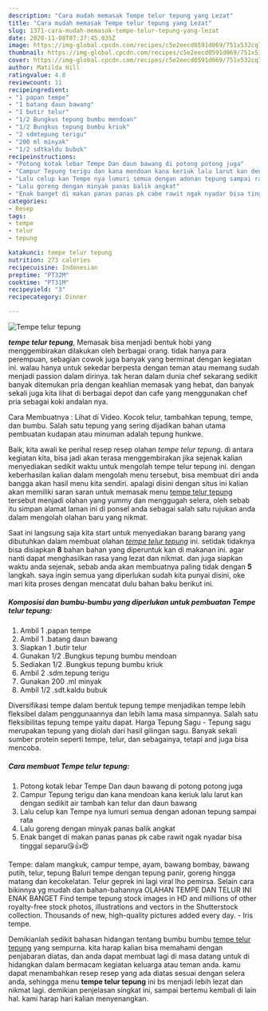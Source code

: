 ```yaml
---
description: "Cara mudah memasak Tempe telur tepung yang Lezat"
title: "Cara mudah memasak Tempe telur tepung yang Lezat"
slug: 1371-cara-mudah-memasak-tempe-telur-tepung-yang-lezat
date: 2020-11-08T07:37:45.035Z
image: https://img-global.cpcdn.com/recipes/c5e2eecd0591d069/751x532cq70/tempe-telur-tepung-foto-resep-utama.jpg
thumbnail: https://img-global.cpcdn.com/recipes/c5e2eecd0591d069/751x532cq70/tempe-telur-tepung-foto-resep-utama.jpg
cover: https://img-global.cpcdn.com/recipes/c5e2eecd0591d069/751x532cq70/tempe-telur-tepung-foto-resep-utama.jpg
author: Matilda Hill
ratingvalue: 4.8
reviewcount: 11
recipeingredient:
- "1 papan tempe"
- "1 batang daun bawang"
- "1 butir telur"
- "1/2 Bungkus tepung bumbu mendoan"
- "1/2 Bungkus tepung bumbu kriuk"
- "2 sdmtepung terigu"
- "200 ml minyak"
- "1/2 sdtkaldu bubuk"
recipeinstructions:
- "Potong kotak lebar Tempe Dan daun bawang di potong potong juga"
- "Campur Tepung terigu dan kana mendoan kana keriuk lalu larut kan dengan sedikit air tambah kan telur dan daun bawang"
- "Lalu celup kan Tempe nya lumuri semua dengan adonan tepung sampai rata"
- "Lalu goreng dengan minyak panas balik angkat"
- "Enak banget di makan panas panas pk cabe rawit ngak nyadar bisa tinggal separu😘👍😍"
categories:
- Resep
tags:
- tempe
- telur
- tepung

katakunci: tempe telur tepung 
nutrition: 273 calories
recipecuisine: Indonesian
preptime: "PT32M"
cooktime: "PT31M"
recipeyield: "3"
recipecategory: Dinner

---
```



![Tempe telur tepung](https://img-global.cpcdn.com/recipes/c5e2eecd0591d069/751x532cq70/tempe-telur-tepung-foto-resep-utama.jpg)

<b><i>tempe telur tepung</i></b>, Memasak bisa menjadi bentuk hobi yang menggembirakan dilakukan oleh berbagai orang. tidak hanya para perempuan, sebagian cowok juga banyak yang berminat dengan kegiatan ini. walau hanya untuk sekedar berpesta dengan teman atau memang sudah menjadi passion dalam dirinya. tak heran dalam dunia chef sekarang sedikit banyak ditemukan pria dengan keahlian memasak yang hebat, dan banyak sekali juga kita lihat di berbagai depot dan cafe yang menggunakan chef pria sebagai koki andalan nya.

Cara Membuatnya : Lihat di Video. Kocok telur, tambahkan tepung, tempe, dan bumbu. Salah satu tepung yang sering dijadikan bahan utama pembuatan kudapan atau minuman adalah tepung hunkwe.

Baik, kita awali ke perihal resep resep olahan <i>tempe telur tepung</i>. di antara kegiatan kita, bisa jadi akan terasa menggembirakan jika sejenak kalian menyediakan sedikit waktu untuk mengolah tempe telur tepung ini. dengan keberhasilan kalian dalam mengolah menu tersebut, bisa membuat diri anda bangga akan hasil menu kita sendiri. apalagi disini dengan situs ini kalian akan memiliki saran saran untuk memasak menu <u>tempe telur tepung</u> tersebut menjadi olahan yang yummy dan menggugah selera, oleh sebab itu simpan alamat laman ini di ponsel anda sebagai salah satu rujukan anda dalam mengolah olahan baru yang nikmat.


Saat ini langsung saja kita start untuk menyediakan barang barang yang dibutuhkan dalam membuat olahan <u><i>tempe telur tepung</i></u> ini. setidak tidaknya bisa disiapkan <b>8</b> bahan bahan yang diperuntuk kan di makanan ini. agar nanti dapat menghasilkan rasa yang lezat dan nikmat. dan juga siapkan waktu anda sejenak, sebab anda akan membuatnya paling tidak dengan <b>5</b> langkah. saya ingin semua yang diperlukan sudah kita punyai disini, oke mari kita proses dengan mencatat dulu bahan baku berikut ini.

<!--inarticleads1-->

##### Komposisi dan bumbu-bumbu yang diperlukan untuk pembuatan Tempe telur tepung:

1. Ambil 1 .papan tempe
1. Ambil 1 .batang daun bawang
1. Siapkan 1 .butir telur
1. Gunakan 1/2 .Bungkus tepung bumbu mendoan
1. Sediakan 1/2 .Bungkus tepung bumbu kriuk
1. Ambil 2 .sdm.tepung terigu
1. Gunakan 200 .ml minyak
1. Ambil 1/2 .sdt.kaldu bubuk


Diversifikasi tempe dalam bentuk tepung tempe menjadikan tempe lebih fleksibel dalam penggunaannya dan lebih lama masa simpannya. Salah satu fleksibilitas tepung tempe yaitu dapat. Harga Tepung Sagu - Tepung sagu merupakan tepung yang diolah dari hasil gilingan sagu. Banyak sekali sumber protein seperti tempe, telur, dan sebagainya, tetapi and juga bisa mencoba. 

<!--inarticleads2-->

##### Cara membuat Tempe telur tepung:

1. Potong kotak lebar Tempe Dan daun bawang di potong potong juga
1. Campur Tepung terigu dan kana mendoan kana keriuk lalu larut kan dengan sedikit air tambah kan telur dan daun bawang
1. Lalu celup kan Tempe nya lumuri semua dengan adonan tepung sampai rata
1. Lalu goreng dengan minyak panas balik angkat
1. Enak banget di makan panas panas pk cabe rawit ngak nyadar bisa tinggal separu😘👍😍


Tempe: dalam mangkuk, campur tempe, ayam, bawang bombay, bawang putih, telur, tepung Baluri tempe dengan tepung panir, goreng hingga matang dan kecokelatan. Telur geprek ini lagi viral lho pemirsa. Selain cara bikinnya yg mudah dan bahan-bahannya OLAHAN TEMPE DAN TELUR INI ENAK BANGET Find tempe tepung stock images in HD and millions of other royalty-free stock photos, illustrations and vectors in the Shutterstock collection. Thousands of new, high-quality pictures added every day. - Iris tempe. 

Demikianlah sedikit bahasan hidangan tentang bumbu bumbu <u>tempe telur tepung</u> yang sempurna. kita harap kalian bisa memahami dengan penjabaran diatas, dan anda dapat membuat lagi di masa datang untuk di hidangkan dalam bermacam kegiatan keluarga atau teman anda. kamu dapat menambahkan resep resep yang ada diatas sesuai dengan selera anda, sehingga menu <b>tempe telur tepung</b> ini bs menjadi lebih lezat dan nikmat lagi. demikian penjelasan singkat ini, sampai bertemu kembali di lain hal. kami harap hari kalian menyenangkan.
